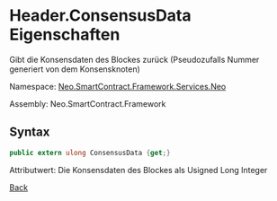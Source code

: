 # Header.ConsensusData Eigenschaften

Gibt die Konsensdaten des Blockes zurück (Pseudozufalls Nummer generiert von dem Konsensknoten)

Namespace: [Neo.SmartContract.Framework.Services.Neo](../../neo.md)

Assembly: Neo.SmartContract.Framework

## Syntax

```c#
public extern ulong ConsensusData {get;}
```

Attributwert: Die Konsensdaten des Blockes als Usigned Long Integer



[Back](../header.md)

